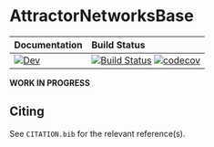 # AttractorNetworksBase

| **Documentation**         | **Build Status**                                                      |
|:------------------------- |:--------------------------------------------------------------------- |
| [![Dev](https://img.shields.io/badge/docs-dev-blue.svg)](https://dylanfesta.github.io/AttractorNetworksBase.jl/dev) | [![Build Status](https://github.com/dylanfesta/AttractorNetworksBase.jl/workflows/CI/badge.svg)](https://github.com/dylanfesta/AttractorNetworksBase.jl/actions) [![codecov](https://codecov.io/gh/dylanfesta/AttractorNetworksBase.jl/branch/main/graph/badge.svg?token=B5IAIFPE0S)](https://codecov.io/gh/dylanfesta/AttractorNetworksBase.jl)|


**WORK IN PROGRESS**

## Citing

See `CITATION.bib` for the relevant reference(s).
